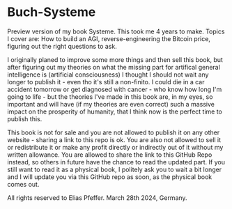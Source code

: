 # Buch-Systeme
Preview version of my book Systeme. This took me 4 years to make. Topics I cover are: How to build an AGI, reverse-engineering the Bitcoin price, figuring out the right questions to ask.

I originally planed to improve some more things and then sell this book, but after figuring out my theories on what the missing part for artifical general intelligence is (artificial consciousness) I thought I should not wait any longer to publish it - even tho it's still a non-finito. I could die in a car accident tomorrow or get diagnosed with cancer - who know how long I'm going to life - but the theories I've made in this book are, in my eyes, so important and will have (if my theories are even correct) such a massive impact on the prosperity of humanity, that I think now is the perfect time to publish this. 

This book is not for sale and you are not allowed to publish it on any other website - sharing a link to this repo is ok. You are also not allowed to sell it or redistribute it or make any profit directly or indirectly out of it without my written allowance. You are allowed to share the link to this GitHub Repo instead, so others in future have the chance to read the updated part. If you still want to read it as a physical book, I politely ask you to wait a bit longer and I will update you via this GitHub repo as soon, as the physical book comes out.

All rights reserved to Elias Pfeffer. March 28th 2024, Germany.
